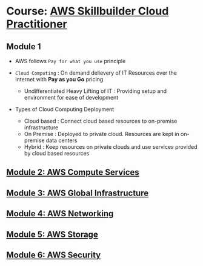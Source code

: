 # Course: [AWS Skillbuilder Cloud Practitioner](https://explore.skillbuilder.aws/learn/course/134/play/62437/aws-cloud-practitioner-essentials)

## Module 1

- AWS follows `Pay for what you use` principle
- `Cloud Computing` : On demand delievery of IT Resources over the internet with **Pay as you Go** pricing
  - Undifferentiated Heavy Lifting of IT : Providing setup and environment for ease of development

- Types of Cloud Computing Deployment
  - Cloud based : Connect cloud based resources to on-premise infrastructure
  - On Premise : Deployed to private cloud. Resources are kept in on-premise data centers 
  - Hybrid : Keep resources on private clouds and use services provided by cloud based resources

## [Module 2: AWS Compute Services](./AWS_Compute.md)

## [Module 3: AWS Global Infrastructure](./AWS_Infrastructure.md)

## [Module 4: AWS Networking](./AWS_Networking.md)

## [Module 5: AWS Storage](./AWS_Storage.md)

## [Module 6: AWS Security](./AWS_Security.md)
